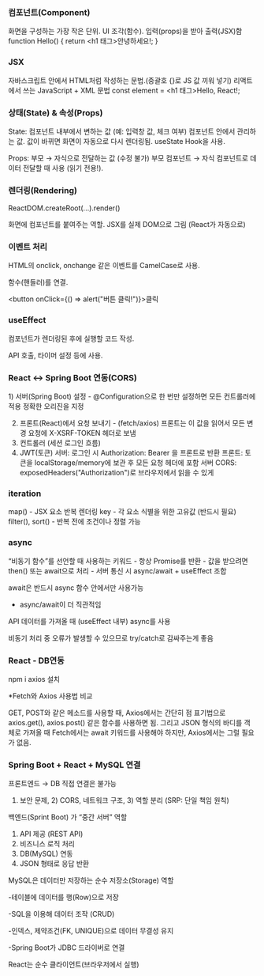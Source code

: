 <h3>컴포넌트(Component)</h3>

화면을 구성하는 가장 작은 단위.
UI 조각(함수). 입력(props)을 받아 출력(JSX)함
function Hello() {
  return <h1 태그>안녕하세요!</h1>;
}

<h3>JSX</h3>

자바스크립트 안에서 HTML처럼 작성하는 문법.(중괄호 {}로 JS 값 끼워 넣기)
리액트에서 쓰는 JavaScript + XML 문법
const element = <h1 태그>Hello, React!</h1>;

<h3>상태(State) & 속성(Props) </h3>

State: 컴포넌트 내부에서 변하는 값 (예: 입력창 값, 체크 여부)
       컴포넌트 안에서 관리하는 값.
       값이 바뀌면 화면이 자동으로 다시 렌더링됨.
       useState Hook을 사용.
      

Props: 부모 → 자식으로 전달하는 값 (수정 불가)
       부모 컴포넌트 → 자식 컴포넌트로 데이터 전달할 때 사용 (읽기 전용!).

<h3>렌더링(Rendering)</h3>

ReactDOM.createRoot(...).render(<App />)

화면에 컴포넌트를 붙여주는 역할.
JSX를 실제 DOM으로 그림 (React가 자동으로)

<h3>이벤트 처리</h3>

HTML의 onclick, onchange 같은 이벤트를 CamelCase로 사용.

함수(핸들러)를 연결.

<button onClick={() => alert("버튼 클릭!")}>클릭</button>

<h3>useEffect</h3>

컴포넌트가 렌더링된 후에 실행할 코드 작성.

API 호출, 타이머 설정 등에 사용.

<h3>React ↔ Spring Boot 연동(CORS) </h3>
1) 서버(Spring Boot) 설정
- @Configuration으로 한 번만 설정하면 모든 컨트롤러에 적용
정확한 오리진을 지정

2) 프론트(React)에서 요청 보내기 - (fetch/axios) 프론트는 이 값을 읽어서 모든 변경 요청에 X-XSRF-TOKEN 헤더로 보냄
3) 컨트롤러 (세션 로그인 흐름)
4) JWT(토큰)
서버: 로그인 시 Authorization: Bearer <token>을 프론트로 반환
프론트: 토큰을 localStorage/memory에 보관 후 모든 요청 헤더에 포함
서버 CORS: exposedHeaders("Authorization")로 브라우저에서 읽을 수 있게

<h3> iteration </h3>
map() - JSX 요소 반복 렌더링
key - 각 요소 식별을 위한 고유값 (반드시 필요)
filter(), sort() - 반복 전에 조건이나 정렬 가능

<h3> async </h3>
“비동기 함수”를 선언할 때 사용하는 키워드
- 항상 Promise를 반환
- 값을 받으려면 then() 또는 await으로 처리
- 서버 통신 시 async/await + useEffect 조합

await은 반드시 async 함수 안에서만 사용가능

* async/await이 더 직관적임

API 데이터를 가져올 때 (useEffect 내부) async를 사용

비동기 처리 중 오류가 발생할 수 있으므로 try/catch로 감싸주는게 좋음

<h3>React - DB연동 </h3>

npm i axios 설치

*Fetch와 Axios 사용법 비교

GET, POST와 같은 메소드를 사용할 때, Axios에서는 간단히 점 표기법으로 axios.get(), axios.post() 같은 함수를 사용하면 됨.
그리고 JSON 형식의 바디를 객체로 가져올 때 Fetch에서는 await 키워드를 사용해야 하지만, Axios에서는 그럴 필요가 없음.

<h3> Spring Boot + React + MySQL 연결 </h3>

프론트엔드 → DB 직접 연결은 불가능
1) 보안 문제, 2) CORS, 네트워크 구조, 3) 역할 분리 (SRP: 단일 책임 원칙)

백엔드(Sprint Boot) 가 “중간 서버” 역할

1) API 제공 (REST API)
2) 비즈니스 로직 처리
3) DB(MySQL) 연동
4) JSON 형태로 응답 반환

MySQL은 데이터만 저장하는 순수 저장소(Storage) 역할

-테이블에 데이터를 행(Row)으로 저장

-SQL을 이용해 데이터 조작 (CRUD)

-인덱스, 제약조건(FK, UNIQUE)으로 데이터 무결성 유지

-Spring Boot가 JDBC 드라이버로 연결

React는 순수 클라이언트(브라우저에서 실행)
